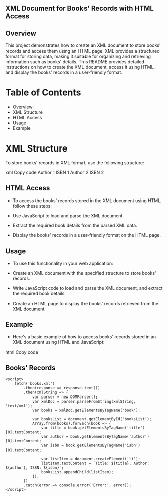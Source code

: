 ## XML Document for Books' Records with HTML Access
## Overview
This project demonstrates how to create an XML document to store books' records and access them using an HTML page. XML provides a structured format for storing data, making it suitable for organizing and retrieving information such as books' details. This README provides detailed instructions on how to create the XML document, access it using HTML, and display the books' records in a user-friendly format.

# Table of Contents
- Overview
- XML Structure
- HTML Access
- Usage
- Example

# XML Structure
To store books' records in XML format, use the following structure:

xml
Copy code
<library>
    <book>
        <title>Title 1</title>
        <author>Author 1</author>
        <isbn>ISBN 1</isbn>
        <!-- Add more book details as needed -->
    </book>
    <book>
        <title>Title 2</title>
        <author>Author 2</author>
        <isbn>ISBN 2</isbn>
        <!-- Add more book details as needed -->
    </book>
    <!-- Add more books' records as needed -->
</library>
## HTML Access
- To access the books' records stored in the XML document using HTML, follow these steps:

- Use JavaScript to load and parse the XML document.
- Extract the required book details from the parsed XML data.
- Display the books' records in a user-friendly format on the HTML page.
## Usage
- To use this functionality in your web application:

- Create an XML document with the specified structure to store books' records.
- Write JavaScript code to load and parse the XML document, and extract the required book details.
- Create an HTML page to display the books' records retrieved from the XML document.
## Example
- Here's a basic example of how to access books' records stored in an XML document using HTML and JavaScript:

html
Copy code
<!DOCTYPE html>
<html lang="en">
<head>
    <meta charset="UTF-8">
    <meta name="viewport" content="width=device-width, initial-scale=1.0">
    <title>Books' Records</title>
</head>
<body>
    <h2>Books' Records</h2>
    <ul id="booksList"></ul>

    <script>
        fetch('books.xml')
            .then(response => response.text())
            .then(xmlString => {
                var parser = new DOMParser();
                var xmlDoc = parser.parseFromString(xmlString, 'text/xml');
                var books = xmlDoc.getElementsByTagName('book');

                var booksList = document.getElementById('booksList');
                Array.from(books).forEach(book => {
                    var title = book.getElementsByTagName('title')[0].textContent;
                    var author = book.getElementsByTagName('author')[0].textContent;
                    var isbn = book.getElementsByTagName('isbn')[0].textContent;

                    var listItem = document.createElement('li');
                    listItem.textContent = `Title: ${title}, Author: ${author}, ISBN: ${isbn}`;
                    booksList.appendChild(listItem);
                });
            })
            .catch(error => console.error('Error:', error));
    </script>
</body>
</html>
